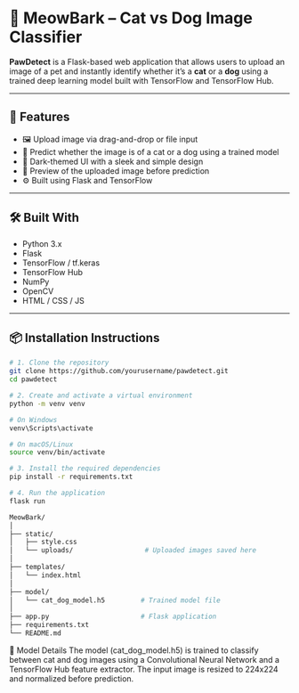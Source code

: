 # 🐾 MeowBark – Cat vs Dog Image Classifier

**PawDetect** is a Flask-based web application that allows users to upload an image of a pet and instantly identify whether it’s a **cat** or a **dog** using a trained deep learning model built with TensorFlow and TensorFlow Hub.

---

## 🚀 Features

- 🖼️ Upload image via drag-and-drop or file input
- 🧠 Predict whether the image is of a cat or a dog using a trained model
- 🌙 Dark-themed UI with a sleek and simple design
- 📸 Preview of the uploaded image before prediction
- ⚙️ Built using Flask and TensorFlow

---

## 🛠️ Built With

- Python 3.x
- Flask
- TensorFlow / tf.keras
- TensorFlow Hub
- NumPy
- OpenCV
- HTML / CSS / JS

---

## 📦 Installation Instructions

```bash
# 1. Clone the repository
git clone https://github.com/yourusername/pawdetect.git
cd pawdetect

# 2. Create and activate a virtual environment
python -m venv venv

# On Windows
venv\Scripts\activate

# On macOS/Linux
source venv/bin/activate

# 3. Install the required dependencies
pip install -r requirements.txt

# 4. Run the application
flask run

MeowBark/
│
├── static/
│   ├── style.css
│   └── uploads/                  # Uploaded images saved here
│
├── templates/
│   └── index.html
│
├── model/
│   └── cat_dog_model.h5         # Trained model file
│
├── app.py                       # Flask application
├── requirements.txt
└── README.md

```
🧠 Model Details
The model (cat_dog_model.h5) is trained to classify between cat and dog images using a Convolutional Neural Network and a TensorFlow Hub feature extractor. The input image is resized to 224x224 and normalized before prediction.

